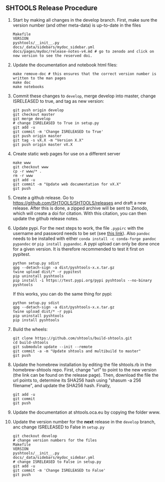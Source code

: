 SHTOOLS Release Procedure
-------------------------

1. Start by making all changes in the develop branch. First, make sure the version number (and other meta-data) is up-to-date in the files

    ```
    Makefile
    VERSION
    pyshtools/__init__.py
    docs/_data/sidebars/mydoc_sidebar.yml
    docs/pages/mydoc/release-notes-v4.md # go to zenodo and click on new version to see the reserved doi.
    ```

2. Update the documentation and notebook html files:

    ```
    make remove-doc # this ensures that the correct version number is written to the man pages
    make doc
    make notebooks
    ```

3. Commit these changes to `develop`, merge develop into master, change ISRELEASED to true, and tag as new version:

    ```
    git push origin develop
    git checkout master
    git merge develop
    # change ISRELEASED to True in setup.py
    git add -u
    git commit -m 'Change ISRELEASED to True'
    git push origin master
    git tag -s vX.X -m "Version X.X"
    git push origin master vX.X
    ```

4. Create static web pages for use on a different server

    ```
    make www
    git checkout www
    cp -r www/* .
    rm -r www
    git add -u
    git commit -m "Update web documentation for vX.X"
    git push
    ```

5. Create a github release. Go to https://github.com/SHTOOLS/SHTOOLS/releases and draft a new release. After this is done, a zipped archive will be sent to Zenodo, which will create a doi for citation. With this citation, you can then update the github release notes. 

6. Update pypi. For the next steps to work, the file ```.pypirc``` with the username and password needs to be set (see [this link](https://packaging.python.org/guides/migrating-to-pypi-org/#uploading)). Also ```pandoc``` needs to be installed with either ```conda install -c conda-forge pandoc pypandoc``` or ```pip install pypandoc```. A pypi upload can only be done once for a given version. It is therefore recommended to test it first on pypitest.
    ```
    python setup.py sdist
    gpg --detach-sign -a dist/pyshtools-x.x.tar.gz
    twine upload dist/* -r pypitest
    pip uninstall pyshtools
    pip install -i https://test.pypi.org/pypi pyshtools --no-binary pyshtools
    ```
    If this works, you can do the same thing for pypi:
    ```
    python setup.py sdist
    gpg --detach-sign -a dist/pyshtools-x.x.tar.gz
    twine upload dist/* -r pypi
    pip uninstall pyshtools
    pip install pyshtools
    ```

7. Build the wheels:

    ```
    git clone https://github.com/shtools/build-shtools.git
    cd build-shtools
    git submodule update --init --remote
    git commit -a -m "Update shtools and multibuild to master"
    git push
    ```

8. Update the homebrew installation by editing the file shtools.rb in the homebrew-shtools repo. First, change "url" to point to the new version (the link can be found on the release page). Then, download the file the url points to, determine its SHA256 hash using "shasum -a 256 filename", and update the SHA256 hash. Finally,

    ```
    git add -u
    git commit
    git push
    ```

9. Update the documentation at shtools.oca.eu by copying the folder www.

10. Update the version number for the **next** release in the `develop` branch, anc change ISRELEASED to False in `setup.py`

    ```
    git checkout develop
    # change version numbers for the files
    Makefile
    VERSION
    pyshtools/__init__.py
    docs/_data/sidebars/mydoc_sidebar.yml
    # change ISRELEASED to False in setup.py
    git add -u
    git commit -m 'Change ISRELEASED to False'
    git push
    ```
